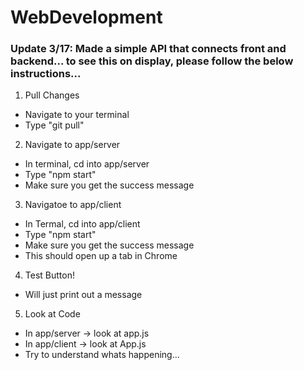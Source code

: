 # WebDevelopment


### Update 3/17: Made a simple API that connects front and backend... to see this on display, please follow the below instructions...
1. Pull Changes
- Navigate to your terminal
- Type "git pull"
2. Navigate to app/server
- In terminal, cd into app/server
- Type "npm start"
- Make sure you get the success message
3. Navigatoe to app/client
- In Termal, cd into app/client
- Type "npm start"
- Make sure you get the success message
- This should open up a tab in Chrome
4. Test Button!
- Will just print out a message
5. Look at Code
- In app/server -> look at app.js
- In app/client -> look at App.js
- Try to understand whats happening...
